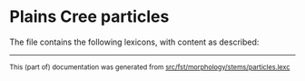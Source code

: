 
# Plains Cree particles                           

The file contains the following lexicons, with content as described:

* * *

<small>This (part of) documentation was generated from [src/fst/morphology/stems/particles.lexc](https://github.com/giellalt/lang-cwd/blob/main/src/fst/morphology/stems/particles.lexc)</small>
